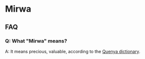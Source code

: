 # Mirwa

## FAQ

### Q: What "Mirwa" means?

A: It means precious, valuable, according to the [Quenya dictionary].

[Quenya dictionary]: https://www.ambar-eldaron.com/telechargements/quenya-engl-A4.pdf
